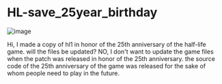 # HL-save_25year_birthday
![image](https://github.com/zipmishahl2/HL-save_25year_birthday/assets/110753825/4cfd8630-82ce-406d-8398-31ed931ea782)


Hi, I made a copy of hl1 in honor of the 25th anniversary of the half-life game. will the files be updated? NO, I don't want to update the game files when the patch was released in honor of the 25th anniversary. the source code of the 25th anniversary of the game was released for the sake of whom people need to play in the future.

